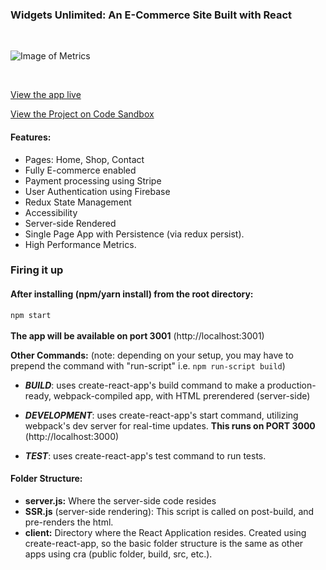 
### Widgets Unlimited: An E-Commerce Site Built with React
<br />

![Image of Metrics](https://cifmk.sse.codesandbox.io/img/scores.png)

<br />

[View the app live](https://cifmk.sse.codesandbox.io/)

[View the Project on Code Sandbox](https://codesandbox.io/s/distracted-forest-cifmk?file=/README.md)

#### Features:
- Pages: Home, Shop, Contact
- Fully E-commerce enabled
- Payment processing using Stripe
- User Authentication using Firebase
- Redux State Management
- Accessibility
- Server-side Rendered
- Single Page App with Persistence (via redux persist).
- High Performance Metrics.

### Firing it up
#### After installing (npm/yarn install) from the root directory: 
`npm start`<br /><br />
**The app will be available on port 3001** (http://localhost:3001)
<br />

**Other Commands:** (note: depending on your setup, you may have to prepend the command with "run-script" i.e. `npm run-script build`)

- ***BUILD***: uses create-react-app's build command to make a production-ready, webpack-compiled app, with HTML prerendered (server-side)

- ***DEVELOPMENT***: uses create-react-app's start command, utilizing webpack's dev server for real-time updates. **This runs on PORT 3000** (http://localhost:3000)

- ***TEST***: uses create-react-app's test command to run tests.

#### Folder Structure:  
- **server.js:** Where the server-side code resides
- **SSR.js** (server-side rendering): This script is called on post-build, and pre-renders the html.
- **client:** Directory where the React Application resides. Created using create-react-app, so the basic folder structure is the same as other apps using cra (public folder, build, src, etc.).
